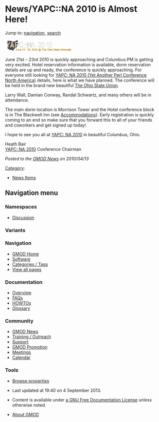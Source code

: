 



<span id="top"></span>




# <span dir="auto">News/YAPC::NA 2010 is Almost Here!</span>






Jump to: [navigation](#mw-navigation), [search](#p-search)




<a href="http://conferences.mongueurs.net/yn2010/" rel="nofollow"
title="YAPC: NA 2010"><img
src="https://raw.githubusercontent.com/GMOD/gmod.github.io/main/mediawiki/images/thumb/7/72/Yapc2010Logo.png/220px-Yapc2010Logo.png"
srcset="https://raw.githubusercontent.com/GMOD/gmod.github.io/main/mediawiki/images/thumb/7/72/Yapc2010Logo.png/330px-Yapc2010Logo.png 1.5x, https://raw.githubusercontent.com/GMOD/gmod.github.io/main/mediawiki/images/thumb/7/72/Yapc2010Logo.png/440px-Yapc2010Logo.png 2x"
width="220" height="39" alt="YAPC: NA 2010" /></a>



June 21st – 23rd 2010 is quickly approaching and Columbus.PM is getting
very excited. Hotel reservation information is available, dorm
reservation details are up and ready, the conference is quickly
approaching. For everyone still looking for
<a href="http://conferences.mongueurs.net/yn2010/" class="external text"
rel="nofollow">YAPC: NA 2010 (Yet Another Perl Conference North
America)</a> details, here is what we have planned. The conference will
be held in the brand new beautiful <a
href="http://conferences.mongueurs.net/yn2010/wiki?node=ConferenceSummary"
class="external text" rel="nofollow">The Ohio State Union</a>.

Larry Wall, Damian Conway, Randal Schwartz, and many others will be in
attendance.

The main dorm location is Morrison Tower and the Hotel conference block
is in The Blackwell Inn (see <a
href="http://conferences.mongueurs.net/yn2010/wiki?node=Accommodations"
class="external text" rel="nofollow">Accommodations</a>). Early
registration is quickly coming to an end so make sure that you forward
this to all of your friends and coworkers and get signed up today!

I hope to see you all at
<a href="http://conferences.mongueurs.net/yn2010/" class="external text"
rel="nofollow">YAPC: NA 2010</a> in beautiful Columbus, Ohio.

Heath Bair  
<a href="http://conferences.mongueurs.net/yn2010/" class="external text"
rel="nofollow">YAPC: NA 2010</a> Conference Chairman

  



*Posted to the [GMOD News](../GMOD_News "GMOD News") on 2010/04/13*






[Category](../Special%3ACategories "Special%3ACategories"):

- [News Items](../Category%3ANews_Items "Category%3ANews Items")






## Navigation menu



### Namespaces


- <span id="ca-talk"><a
  href="http://gmod.org/mediawiki/index.php?title=Talk:News/YAPC%3A%3ANA_2010_is_Almost_Here!&amp;action=edit&amp;redlink=1"
  accesskey="t"
  title="Discussion about the content page [t]">Discussion</a></span>


### 

### Variants[](#)








<a href="../Main_Page"
style="background-image: url(../../images/GMOD-cogs.png);"
title="Visit the main page"></a>


### Navigation



- <span id="n-GMOD-Home">[GMOD Home](../Main_Page)</span>
- <span id="n-Software">[Software](../GMOD_Components)</span>
- <span id="n-Categories-.2F-Tags">[Categories /
  Tags](../Categories)</span>
- <span id="n-View-all-pages">[View all
  pages](../Special:AllPages)</span>




### Documentation



- <span id="n-Overview">[Overview](../Overview)</span>
- <span id="n-FAQs">[FAQs](../Category%3AFAQ)</span>
- <span id="n-HOWTOs">[HOWTOs](../Category%3AHOWTO)</span>
- <span id="n-Glossary">[Glossary](../Glossary)</span>




### Community



- <span id="n-GMOD-News">[GMOD News](../GMOD_News)</span>
- <span id="n-Training-.2F-Outreach">[Training /
  Outreach](../Training_and_Outreach)</span>
- <span id="n-Support">[Support](../Support)</span>
- <span id="n-GMOD-Promotion">[GMOD Promotion](../GMOD_Promotion)</span>
- <span id="n-Meetings">[Meetings](../Meetings)</span>
- <span id="n-Calendar">[Calendar](../Calendar)</span>




### Tools

- <span id="t-smwbrowselink"><a href="../Special%3ABrowse/News-2FYAPC%3A%3ANA_2010_is_Almost_Here!"
  rel="smw-browse">Browse properties</a></span>



- <span id="footer-info-lastmod">Last updated at 19:40 on 4 September
  2013.</span>
<!-- - <span id="footer-info-viewcount">5,236 page views.</span> -->
- <span id="footer-info-copyright">Content is available under
  <a href="http://www.gnu.org/licenses/fdl-1.3.html" class="external"
  rel="nofollow">a GNU Free Documentation License</a> unless otherwise
  noted.</span>

<!-- -->

- <span id="footer-places-about">[About
  GMOD](../GMOD%3AAbout "GMOD%3AAbout")</span>

<!-- -->




